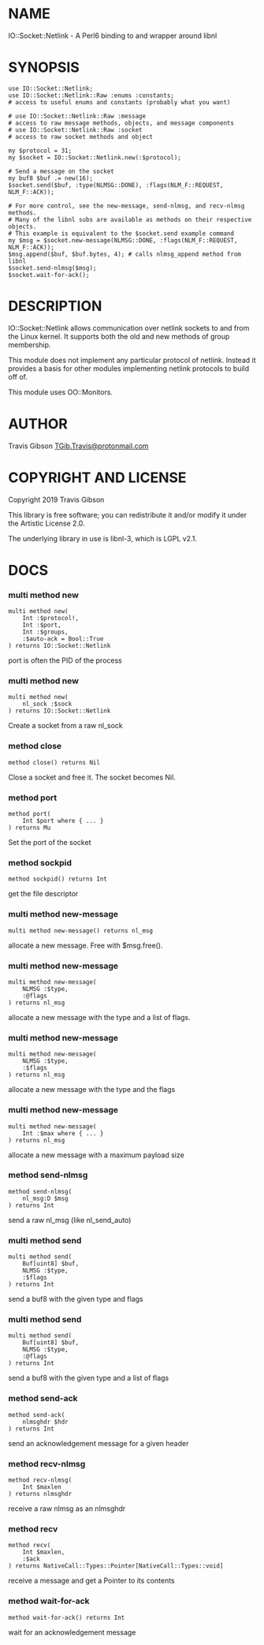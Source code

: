 NAME
====

IO::Socket::Netlink - A Perl6 binding to and wrapper around libnl

SYNOPSIS
========

```perl6
use IO::Socket::Netlink;
use IO::Socket::Netlink::Raw :enums :constants;
# access to useful enums and constants (probably what you want)

# use IO::Socket::Netlink::Raw :message
# access to raw message methods, objects, and message components
# use IO::Socket::Netlink::Raw :socket
# access to raw socket methods and object

my $protocol = 31;
my $socket = IO::Socket::Netlink.new(:$protocol);

# Send a message on the socket
my buf8 $buf .= new(16);
$socket.send($buf, :type(NLMSG::DONE), :flags(NLM_F::REQUEST, NLM_F::ACK));

# For more control, see the new-message, send-nlmsg, and recv-nlmsg methods.
# Many of the libnl subs are available as methods on their respective objects.
# This example is equivalent to the $socket.send example command
my $msg = $socket.new-message(NLMSG::DONE, :flags(NLM_F::REQUEST, NLM_F::ACK));
$msg.append($buf, $buf.bytes, 4); # calls nlmsg_append method from libnl
$socket.send-nlmsg($msg);
$socket.wait-for-ack();
```

DESCRIPTION
===========

IO::Socket::Netlink allows communication over netlink sockets to and from the Linux kernel. It supports both the old and new methods of group membership.

This module does not implement any particular protocol of netlink. Instead it provides a basis for other modules implementing netlink protocols to build off of.

This module uses OO::Monitors.

AUTHOR
======

Travis Gibson <TGib.Travis@protonmail.com>

COPYRIGHT AND LICENSE
=====================

Copyright 2019 Travis Gibson

This library is free software; you can redistribute it and/or modify it under the Artistic License 2.0.

The underlying library in use is libnl-3, which is LGPL v2.1.

DOCS
====

### multi method new

```perl6
multi method new(
    Int :$protocol!,
    Int :$port,
    Int :$groups,
    :$auto-ack = Bool::True
) returns IO::Socket::Netlink
```

port is often the PID of the process

### multi method new

```perl6
multi method new(
    nl_sock :$sock
) returns IO::Socket::Netlink
```

Create a socket from a raw nl_sock

### method close

```perl6
method close() returns Nil
```

Close a socket and free it. The socket becomes Nil.

### method port

```perl6
method port(
    Int $port where { ... }
) returns Mu
```

Set the port of the socket

### method sockpid

```perl6
method sockpid() returns Int
```

get the file descriptor

### multi method new-message

```perl6
multi method new-message() returns nl_msg
```

allocate a new message. Free with $msg.free().

### multi method new-message

```perl6
multi method new-message(
    NLMSG :$type,
    :@flags
) returns nl_msg
```

allocate a new message with the type and a list of flags.

### multi method new-message

```perl6
multi method new-message(
    NLMSG :$type,
    :$flags
) returns nl_msg
```

allocate a new message with the type and the flags

### multi method new-message

```perl6
multi method new-message(
    Int :$max where { ... }
) returns nl_msg
```

allocate a new message with a maximum payload size

### method send-nlmsg

```perl6
method send-nlmsg(
    nl_msg:D $msg
) returns Int
```

send a raw nl_msg (like nl_send_auto)

### multi method send

```perl6
multi method send(
    Buf[uint8] $buf,
    NLMSG :$type,
    :$flags
) returns Int
```

send a buf8 with the given type and flags

### multi method send

```perl6
multi method send(
    Buf[uint8] $buf,
    NLMSG :$type,
    :@flags
) returns Int
```

send a buf8 with the given type and a list of flags

### method send-ack

```perl6
method send-ack(
    nlmsghdr $hdr
) returns Int
```

send an acknowledgement message for a given header

### method recv-nlmsg

```perl6
method recv-nlmsg(
    Int $maxlen
) returns nlmsghdr
```

receive a raw nlmsg as an nlmsghdr

### method recv

```perl6
method recv(
    Int $maxlen,
    :$ack
) returns NativeCall::Types::Pointer[NativeCall::Types::void]
```

receive a message and get a Pointer to its contents

### method wait-for-ack

```perl6
method wait-for-ack() returns Int
```

wait for an acknowledgement message

